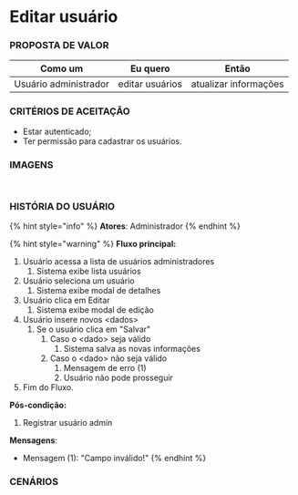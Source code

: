 # Editar usuário

### PROPOSTA DE VALOR

| Como um               | Eu quero        | Então                 |
| --------------------- | --------------- | --------------------- |
| Usuário administrador | editar usuários | atualizar informações |

### CRITÉRIOS DE ACEITAÇÃO

* Estar autenticado;
* Ter permissão para cadastrar os usuários.

### IMAGENS

<div>

<figure><img src="../../.gitbook/assets/Usuários.png" alt=""><figcaption></figcaption></figure>

 

<figure><img src="../../.gitbook/assets/Editar usuário - Modal.png" alt=""><figcaption></figcaption></figure>

</div>

### HISTÓRIA DO USUÁRIO

{% hint style="info" %}
**Atores**: Administrador
{% endhint %}

{% hint style="warning" %}
**Fluxo principal:**

1. Usuário acessa a lista de usuários administradores
   1. Sistema exibe lista usuários
2. Usuário seleciona um usuário
   1. Sistema exibe modal de detalhes
3. Usuário clica em Editar
   1. Sistema exibe modal de edição
4. Usuário insere novos \<dados>
   1. Se o usuário clica em "Salvar"
      1. Caso o \<dado> seja válido
         1. Sistema salva as novas informações
      2. Caso o \<dado> não seja válido
         1. Mensagem de erro (1)
         2. Usuário não pode prosseguir
5. Fim do Fluxo.

**Pós-condição:**

1. Registrar usuário admin

**Mensagens**:

* Mensagem (1): "Campo inválido!"
{% endhint %}

### CENÁRIOS

```gherkin
```
